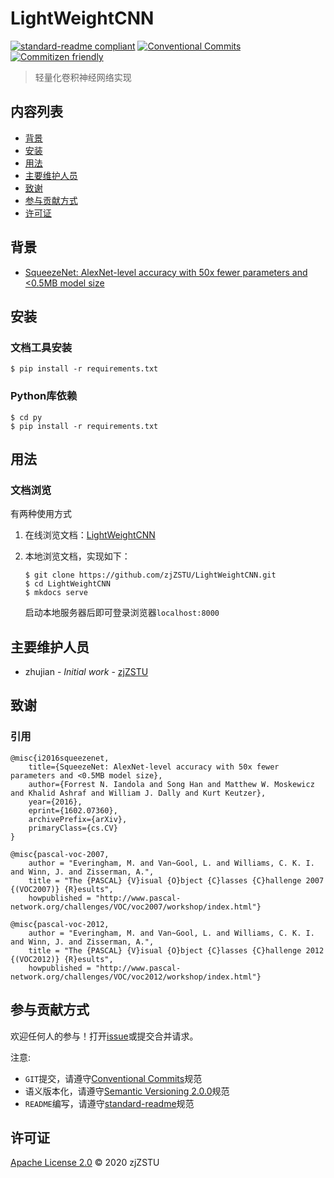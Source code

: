 # LightWeightCNN

[![standard-readme compliant](https://img.shields.io/badge/standard--readme-OK-green.svg?style=flat-square)](https://github.com/RichardLitt/standard-readme) [![Conventional Commits](https://img.shields.io/badge/Conventional%20Commits-1.0.0-yellow.svg)](https://conventionalcommits.org) [![Commitizen friendly](https://img.shields.io/badge/commitizen-friendly-brightgreen.svg)](http://commitizen.github.io/cz-cli/)

>轻量化卷积神经网络实现

## 内容列表

- [背景](#背景)
- [安装](#安装)
- [用法](#用法)
- [主要维护人员](#主要维护人员)
- [致谢](#致谢)
- [参与贡献方式](#参与贡献方式)
- [许可证](#许可证)

## 背景

* [SqueezeNet: AlexNet-level accuracy with 50x fewer parameters and <0.5MB model size](https://arxiv.org/abs/1602.07360)
 
## 安装

### 文档工具安装

```
$ pip install -r requirements.txt
```

### Python库依赖

```
$ cd py
$ pip install -r requirements.txt
```

## 用法

### 文档浏览

有两种使用方式

1. 在线浏览文档：[LightWeightCNN](https://lightweightcnn.readthedocs.io/zh_CN/latest/)

2. 本地浏览文档，实现如下：

    ```
    $ git clone https://github.com/zjZSTU/LightWeightCNN.git
    $ cd LightWeightCNN
    $ mkdocs serve
    ```
    启动本地服务器后即可登录浏览器`localhost:8000`

## 主要维护人员

* zhujian - *Initial work* - [zjZSTU](https://github.com/zjZSTU)

## 致谢

### 引用

```
@misc{i2016squeezenet,
    title={SqueezeNet: AlexNet-level accuracy with 50x fewer parameters and <0.5MB model size},
    author={Forrest N. Iandola and Song Han and Matthew W. Moskewicz and Khalid Ashraf and William J. Dally and Kurt Keutzer},
    year={2016},
    eprint={1602.07360},
    archivePrefix={arXiv},
    primaryClass={cs.CV}
}

@misc{pascal-voc-2007,
	author = "Everingham, M. and Van~Gool, L. and Williams, C. K. I. and Winn, J. and Zisserman, A.",
	title = "The {PASCAL} {V}isual {O}bject {C}lasses {C}hallenge 2007 {(VOC2007)} {R}esults",
	howpublished = "http://www.pascal-network.org/challenges/VOC/voc2007/workshop/index.html"}

@misc{pascal-voc-2012,
	author = "Everingham, M. and Van~Gool, L. and Williams, C. K. I. and Winn, J. and Zisserman, A.",
	title = "The {PASCAL} {V}isual {O}bject {C}lasses {C}hallenge 2012 {(VOC2012)} {R}esults",
	howpublished = "http://www.pascal-network.org/challenges/VOC/voc2012/workshop/index.html"}
```

## 参与贡献方式

欢迎任何人的参与！打开[issue](https://github.com/zjZSTU/LightWeightCNN/issues)或提交合并请求。

注意:

* `GIT`提交，请遵守[Conventional Commits](https://www.conventionalcommits.org/en/v1.0.0-beta.4/)规范
* 语义版本化，请遵守[Semantic Versioning 2.0.0](https://semver.org)规范
* `README`编写，请遵守[standard-readme](https://github.com/RichardLitt/standard-readme)规范

## 许可证

[Apache License 2.0](LICENSE) © 2020 zjZSTU
